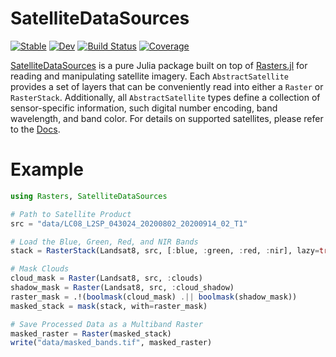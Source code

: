 # SatelliteDataSources

[![Stable](https://img.shields.io/badge/docs-stable-blue.svg)](https://JoshuaBillson.github.io/SatelliteDataSources.jl/stable/)
[![Dev](https://img.shields.io/badge/docs-dev-blue.svg)](https://JoshuaBillson.github.io/SatelliteDataSources.jl/dev/)
[![Build Status](https://github.com/JoshuaBillson/SatelliteDataSources.jl/actions/workflows/CI.yml/badge.svg?branch=main)](https://github.com/JoshuaBillson/SatelliteDataSources.jl/actions/workflows/CI.yml?query=branch%3Amain)
[![Coverage](https://codecov.io/gh/JoshuaBillson/SatelliteDataSources.jl/branch/main/graph/badge.svg)](https://codecov.io/gh/JoshuaBillson/SatelliteDataSources.jl)

[SatelliteDataSources](https://github.com/JoshuaBillson/SatelliteDataSources.jl) is a pure Julia package built on top of [Rasters.jl](https://github.com/rafaqz/Rasters.jl) for reading and manipulating satellite imagery. Each 
`AbstractSatellite` provides a set of layers that can be conveniently read into either a `Raster` or `RasterStack`.
Additionally, all `AbstractSatellite` types define a collection of sensor-specific information, such digital number
encoding, band wavelength, and band color. For details on supported satellites, please refer to the [Docs](https://JoshuaBillson.github.io/SatelliteDataSources.jl/stable/).

# Example

```julia
using Rasters, SatelliteDataSources

# Path to Satellite Product
src = "data/LC08_L2SP_043024_20200802_20200914_02_T1"

# Load the Blue, Green, Red, and NIR Bands
stack = RasterStack(Landsat8, src, [:blue, :green, :red, :nir], lazy=true)

# Mask Clouds
cloud_mask = Raster(Landsat8, src, :clouds) 
shadow_mask = Raster(Landsat8, src, :cloud_shadow) 
raster_mask = .!(boolmask(cloud_mask) .|| boolmask(shadow_mask))
masked_stack = mask(stack, with=raster_mask)

# Save Processed Data as a Multiband Raster
masked_raster = Raster(masked_stack)
write("data/masked_bands.tif", masked_raster)

```